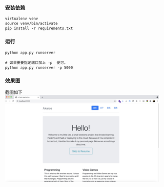 ### 安装依赖
    virtualenv venv
    source venv/bin/activate
    pip install -r requirements.txt
    
### 运行
    python app.py runserver 

    # 如果要要指定端口加上 -p  便可。
    python app.py runserver -p 5000

### 效果图

截图如下
![首页截图](./screen/index.jpg)